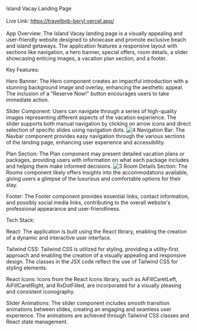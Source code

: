 Island Vacay Landing Page
<br>
<br>
Live Link: https://travelbnb-beryl.vercel.app/ <br>
<br>
App Overview:
The Island Vacay landing page is a visually appealing and user-friendly website designed to showcase and promote exclusive beach and island getaways. The application features a responsive layout with sections like navigation, a hero banner, special offers, room details, a slider showcasing enticing images, a vacation plan section, and a footer.

Key Features:

Hero Banner: The Hero component creates an impactful introduction with a stunning background image and overlay, enhancing the aesthetic appeal. The inclusion of a "Reserve Now!" button encourages users to take immediate action.


Slider Component:
Users can navigate through a series of high-quality images representing different aspects of the vacation experience. The slider supports both manual navigation by clicking on arrow icons and direct selection of specific slides using navigation dots.
 ![4](https://github.com/abdulnasir97/travelbnb/assets/120065583/b1ae30af-ae72-46b4-bf95-013b3cfba701)
Navigation Bar: The Navbar component provides easy navigation through the various sections of the landing page, enhancing user experience and accessibility.

Plan Section: The Plan component may present detailed vacation plans or packages, providing users with information on what each package includes and helping them make informed decisions.
![3](https://github.com/abdulnasir97/travelbnb/assets/120065583/8bbc1c0c-16ac-4975-badc-fd2d380c6370)
Room Details Section: The Rooms component likely offers insights into the accommodations available, giving users a glimpse of the luxurious and comfortable options for their stay.

Footer: The Footer component provides essential links, contact information, and possibly social media links, contributing to the overall website's professional appearance and user-friendliness.

Tech Stack:

React: The application is built using the React library, enabling the creation of a dynamic and interactive user interface.

Tailwind CSS: Tailwind CSS is utilized for styling, providing a utility-first approach and enabling the creation of a visually appealing and responsive design. The classes in the JSX code reflect the use of Tailwind CSS for styling elements.

React Icons: Icons from the React Icons library, such as AiFillCaretLeft, AiFillCaretRight, and RxDotFilled, are incorporated for a visually pleasing and consistent iconography.

Slider Animations: The slider component includes smooth transition animations between slides, creating an engaging and seamless user experience. The animations are achieved through Tailwind CSS classes and React state management.



